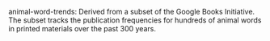 animal-word-trends:
Derived from a subset of the Google Books Initiative. The subset tracks the publication frequencies for hundreds of animal words in printed materials over the past 300 years.
